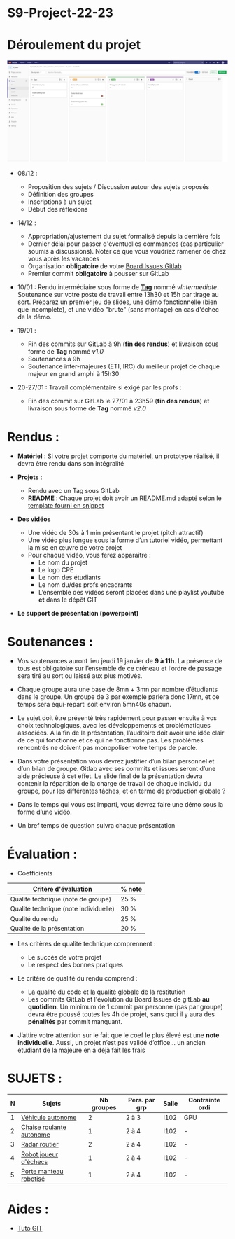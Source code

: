 # S9-Project-22-23

# Déroulement du projet

![GitLab Board](https://raw.githubusercontent.com/cpe-majeure-robotique/S9-Project-19-20/master/images/GitLab_Board.png)

- 08/12 : 
  - Proposition des sujets / Discussion autour des sujets proposés
  - Définition des groupes
  - Inscriptions à un sujet
  - Début des réflexions

- 14/12 : 
  - Appropriation/ajustement du sujet formalisé depuis la dernière fois
  - Dernier délai pour passer d'éventuelles commandes (cas particulier soumis à discussions). Noter ce que vous voudriez ramener de chez vous après les vacances
  - Organisation **obligatoire** de votre [Board Issues Gitlab](https://www.youtube.com/watch?v=CiolDtBIOA0)
  - Premier commit **obligatoire** à pousser sur GitLab


- 10/01 : Rendu intermédiaire sous forme de **[Tag](https://docs.gitlab.com/ee/university/training/topics/tags.html)** nommé *vIntermediate*. Soutenance  sur votre poste de travail entre 13h30 et 15h par tirage au sort. Préparez un premier jeu de slides, une démo fonctionnelle (bien que incomplète), et une vidéo "brute" (sans montage) en cas d'échec de la démo. 

- 19/01 : 
  - Fin des commits sur GitLab à 9h (**fin des rendus**) et livraison sous forme de **Tag** nommé *v1.0*
  - Soutenances à 9h
  - Soutenance inter-majeures (ETI, IRC) du meilleur projet de chaque majeur en grand amphi à 15h30

- 20-27/01 : Travail complémentaire si exigé par les profs :
  - Fin des commit sur GitLab le 27/01 à 23h59 (**fin des rendus**) et livraison sous forme de **Tag** nommé *v2.0*


# Rendus : 

- **Matériel** : Si votre projet comporte du matériel, un prototype réalisé, il devra être rendu dans son intégralité

- **Projets** :
  - Rendu avec un Tag sous GitLab
  - **README** : Chaque projet doit avoir un README.md adapté selon le [template fourni en snippet](https://gitlab.com/snippets/1917426)

- **Des vidéos**
  - Une vidéo de 30s à 1 min présentant le projet (pitch attractif)
  - Une vidéo plus longue sous la forme d’un tutoriel vidéo, permettant la mise en œuvre de votre projet
  - Pour chaque vidéo, vous ferez apparaître :
    - Le nom du projet
    - Le logo CPE
    - Le nom des étudiants
    - Le nom du/des profs encadrants
    - L’ensemble des vidéos seront placées dans une playlist youtube **et** dans le dépôt GIT

- **Le support de présentation (powerpoint)**

# Soutenances : 
 
- Vos soutenances auront lieu jeudi 19 janvier de **9 à 11h**. La présence de tous est obligatoire sur l’ensemble de ce créneau et l’ordre de passage sera tiré au sort ou laissé aux plus motivés. 

- Chaque groupe aura une base de 8mn + 3mn par nombre d’étudiants dans le groupe. Un groupe de 3 par exemple parlera donc 17mn, et ce temps sera équi-réparti soit environ 5mn40s chacun.

- Le sujet doit être présenté très rapidement pour passer ensuite à vos choix technologiques, avec les développements et problématiques associées. A la fin de la présentation, l’auditoire doit avoir une idée clair de ce qui fonctionne et ce qui ne fonctionne pas. Les problèmes rencontrés ne doivent pas monopoliser votre temps de parole.

- Dans votre présentation vous devrez justifier d’un bilan personnel et d’un bilan de groupe. Gitlab avec ses commits et issues seront d’une aide précieuse à cet effet. Le slide final de la présentation devra contenir la répartition de la charge de travail de chaque individu du groupe, pour les différentes tâches, et en terme de production globale ? 

- Dans le temps qui vous est imparti, vous devrez faire une démo sous la forme d’une vidéo. 

- Un bref temps de question suivra chaque présentation



# Évaluation : 

- Coefficients

| Critère d'évaluation                  | % note |
| ------------------------------------- | ------ |
| Qualité technique (note de groupe)    | 25 %   |
| Qualité technique (note individuelle) | 30 %   |
| Qualité du rendu                      | 25 %   |
| Qualité de la présentation            | 20 %   |

- Les critères de qualité technique comprennent :  
  - Le succès de votre projet
  - Le respect des bonnes pratiques 

- Le critère de qualité du rendu comprend : 
  - La qualité du code et la qualité globale de la restitution
  - Les commits GitLab et l'évolution du Board Issues de gitLab **au quotidien**. Un minimum de 1 commit par personne (pas par groupe) devra être poussé toutes les 4h de projet, sans quoi il y aura des **pénalités** par commit manquant.

- J’attire votre attention sur le fait que le coef le plus élevé est une **note individuelle**. Aussi, un projet n’est pas validé d’office… un ancien étudiant de la majeure en a déjà fait les frais

# SUJETS :

|N| Sujets                                                   | Nb groupes     | Pers. par grp |   Salle  | Contrainte ordi  |
|-| -------------------------------------------------------- | -------------- | ------------- | -------- | ---------------- |
|1| [Véhicule autonome](VehicAuto.md)                        |        2       |  2 à 3        |   I102   | GPU                 |
|2| [Chaise roulante autonome](Wheelchair.md)                |        1       |  2 à 4        |   I102   | -                 |
|3| [Radar routier](Radar.md)                                |        2       |  2 à 4        |   I102   | -                 |
|4| [Robot joueur d'échecs](ChessRobot.md)                   |        1       |  2 à 4        |   I102   | -                 |
|5| [Porte manteau robotisé](PorteManteau.md)                |        1       |  2 à 4        |   I102   | -                  |


# Aides :
- [Tuto GIT](https://www.youtube.com/watch?v=gp_k0UVOYMw)
